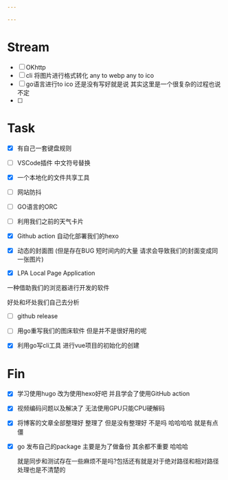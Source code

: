 ```yaml
---

---
```


#  Stream

-   [ ] OKhttp
-   [ ] cli 将图片进行格式转化 any to webp any to ico
-   [ ] go语言进行to ico 还是没有写好就是说 其实这里是一个很复杂的过程也说不定
-   [ ] 



# Task

-   [x] 有自己一套键盘规则
    
-   [ ] VSCode插件 中文符号替换
    
-   [x] 一个本地化的文件共享工具 
    
-   [ ] 网站防抖 
    
-   [ ] GO语言的ORC
    
-   [ ] 利用我们之前的天气卡片
    
-   [x] Github action 自动化部署我们的hexo
    
-   [x] 动态的封面图 (但是存在BUG 短时间内的大量 请求会导致我们的封面变成同一张图片)

-   [x] LPA Local Page Application 

一种借助我们的浏览器进行开发的软件 

好处和坏处我们自己去分析
-   [ ] github release 
    
-   [ ] 用go重写我们的图床软件 但是并不是很好用的呢
    
-   [x] 利用go写cli工具 进行vue项目的初始化的创建 




# Fin

-   [x] 学习使用hugo 改为使用hexo好吧 并且学会了使用GitHub action

-   [x] 视频编码问题以及解决了 无法使用GPU只能CPU硬解码

-   [x] 将博客的文章全部整理好 整理了 但是没有整理好 不是吗 哈哈哈哈 就是有点僵

-   [x] go 发布自己的package 主要是为了做备份 其余都不重要 哈哈哈

    就是同步和测试存在一些麻烦不是吗?包括还有就是对于绝对路径和相对路径处理也是不清楚的
    

